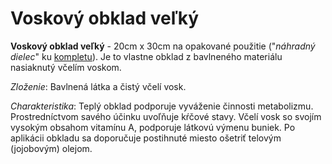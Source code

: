 Voskový obklad veľký
====================

**Voskový obklad veľký** - 20cm x 30cm na opakované použitie ("*náhradný
dielec*" ku [kompletu](/sip/sviecky/voskove-obklady)). Je to vlastne
obklad z bavlneného materiálu nasiaknutý včelím voskom.

*Zloženie*: Bavlnená látka a čistý včelí vosk.

*Charakteristika*: Teplý obklad podporuje vyváženie činnosti metabolizmu.
Prostredníctvom savého účinku uvoľňuje kŕčové stavy. Včelí vosk so svojím
vysokým obsahom vitamínu A, podporuje látkovú výmenu buniek. Po aplikácii
obkladu sa doporučuje postihnuté miesto ošetriť telovým (jojobovým) olejom.
